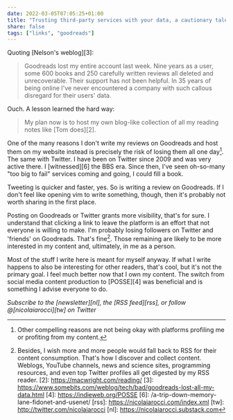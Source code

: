 ```yaml
---
date: 2022-03-05T07:05:25+01:00
title: "Trusting third-party services with your data, a cautionary tale"
share: false
tags: ["links", "goodreads"]
---
```

Quoting [Nelson's weblog][3]:

> Goodreads lost my entire account last week. Nine years as a user, some 600
> books and 250 carefully written reviews all deleted and unrecoverable. Their
> support has not been helpful. In 35 years of being online I've never
> encountered a company with such callous disregard for their users' data.

Ouch. A lesson learned the hard way:

> My plan now is to host my own blog-like collection of all my reading notes
> like [Tom does][2].

One of the many reasons I don't write my reviews on Goodreads and host them on
my website instead is precisely the risk of losing them all one day[^1]. The same
with Twitter. I have been on Twitter since 2009 and was very active there.
I [witnessed][6] the BBS era. Since then, I've seen oh-so-many "too big to fail"
services coming and going, I could fill a book.

Tweeting is quicker and faster, yes. So is writing a review on Goodreads. If
I don't feel like opening vim to write something, though, then it's probably
not worth sharing in the first place. 

Posting on Goodreads or Twitter grants more visibility, that's for sure.
I understand that clicking a link to leave the platform is an effort that not
everyone is willing to make. I'm probably losing followers on Twitter and
'friends' on Goodreads. That's fine[^5]. Those remaining are likely to be more
interested in my content and, ultimately, in me as a person. 

Most of the stuff I write here is meant for myself anyway. If what I write
happens to also be interesting for other readers, that's cool, but it's not the
primary goal. I feel much better now that I own my content. The switch from
social media content production to [POSSE][4] was beneficial and is something
I advise everyone to do.

*Subscribe to the [newsletter][nl], the [RSS feed][rss], or follow @[nicolaiarocci][tw] on Twitter*

 [^1]: Other compelling reasons are not being okay with platforms profiling me or profiting from my content.
 [^5]: Besides, I wish more and more people would fall back to RSS for their content consumption. That's how I discover and collect content. Weblogs, YouTube channels, news and science sites, programming resources, and even top Twitter profiles all get digested by my RSS reader.
 [2]: https://macwright.com/reading/
 [3]: https://www.somebits.com/weblog/tech/bad/goodreads-lost-all-my-data.html
 [4]: https://indieweb.org/POSSE
 [6]: /a-trip-down-memory-lane-fidonet-and-usenet/
 [rss]: https://nicolaiarocci.com/index.xml
 [tw]: http://twitter.com/nicolaiarocci
 [nl]: https://nicolaiarocci.substack.com
